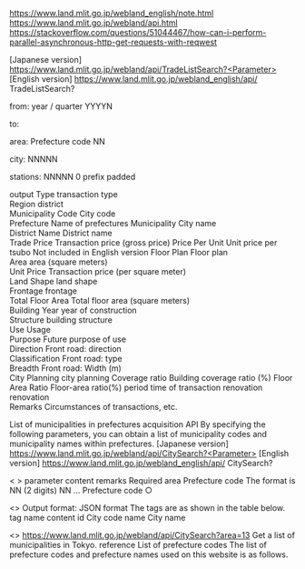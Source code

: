 https://www.land.mlit.go.jp/webland_english/note.html
https://www.land.mlit.go.jp/webland/api.html
https://stackoverflow.com/questions/51044467/how-can-i-perform-parallel-asynchronous-http-get-requests-with-reqwest

[Japanese version] https://www.land.mlit.go.jp/webland/api/TradeListSearch?<Parameter>
[English version] https://www.land.mlit.go.jp/webland_english/api/ TradeListSearch?<parameter>

from: year / quarter
YYYYN

to: 

area: Prefecture code NN

city: NNNNN

stations: NNNNN  0 prefix padded

output
Type	                transaction type	
Region	            district	
Municipality Code	City code	
Prefecture	        Name of prefectures	
Municipality	        City name	
District Name	    District name	
Trade Price	        Transaction price (gross price)	
Price Per Unit	Unit price per tsubo	Not included in English version
Floor Plan	Floor plan	
Area	area (square meters)	
Unit Price	Transaction price (per square meter)	
Land Shape	land shape	
Frontage	frontage	
Total Floor Area	Total floor area (square meters)	
Building Year	year of construction	
Structure	building structure	
Use	Usage	
Purpose	Future purpose of use	
Direction	Front road: direction	
Classification	Front road: type	
Breadth	Front road: Width (m)	
City Planning	city ​​planning	
Coverage ratio	Building coverage ratio (%)	
Floor Area Ratio	Floor-area ratio(%)	
period	time of transaction	
renovation	renovation	
Remarks	Circumstances of transactions, etc.



List of municipalities in prefectures acquisition API
By specifying the following parameters, you can obtain a list of municipality codes and municipality names within prefectures.
[Japanese version] https://www.land.mlit.go.jp/webland/api/CitySearch?<Parameter>
[English version] https://www.land.mlit.go.jp/webland_english/api/ CitySearch?<parameter>

<<parameter> >
parameter	content	remarks	Required
area	Prefecture code	The format is NN (2 digits)
NN … Prefecture code	○

<<Output>>
Output format: JSON format
The tags are as shown in the table below.
tag name	content
id	City code
name	City name

<<Usage example>>
https://www.land.mlit.go.jp/webland/api/CitySearch?area=13
Get a list of municipalities in Tokyo.
reference	List of prefecture codes
The list of prefecture codes and prefecture names used on this website is as follows.

